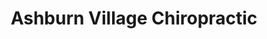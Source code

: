 ---
title: "Ashburn Village Chiropractic"
url: /ashburn/ashburn-village-chiropractic/
shop: Massage
---